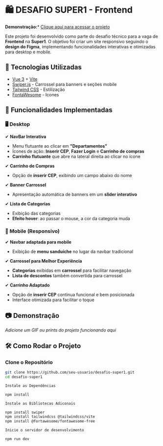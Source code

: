 
# 🛍️ DESAFIO SUPER1 - Frontend

**Demonstração:*** [Clique aqui para acessar o projeto](https://desafio-super1.vercel.app/)

Este projeto foi desenvolvido como parte do desafio técnico para a vaga de **Frontend** na **Super1**. O objetivo foi criar um site responsivo seguindo o **design do Figma**, implementando funcionalidades interativas e otimizadas para desktop e mobile.

## 🚀 Tecnologias Utilizadas

- [Vue 3](https://vuejs.org/) + [Vite](https://vitejs.dev/)
- [Swiper.js](https://swiperjs.com/) - Carrossel para banners e seções mobile
- [Tailwind CSS](https://tailwindcss.com/) - Estilização
- [FontaWesome](https://fontawesome.com/) - Icones

## 📌 Funcionalidades Implementadas

### 🖥️ **Desktop**
✔ **NavBar Interativa**  
- Menu flutuante ao clicar em **"Departamentos"**  
- Ícones de ação: **Inserir CEP**, **Fazer Login** e **Carrinho de compras**  
- **Carrinho flutuante** que abre na lateral direita ao clicar no ícone  

✔ **Carrinho de Compras**  
- Opção de **inserir CEP**, exibindo um campo abaixo do nome  

✔ **Banner Carrossel**  
- Apresentação automática de banners em um **slider interativo**  

✔ **Lista de Categorias**  
- Exibição das categorias  
- **Efeito hover**: ao passar o mouse, a cor da categoria muda  

### 📱 **Mobile (Responsivo)**
✔ **Navbar adaptada para mobile**  
- Exibição de **menu sanduíche** no lugar da navbar tradicional  

✔ **Carrossel para Melhor Experiência**  
- **Categorias** exibidas em **carrossel** para facilitar navegação  
- **Lista de descontos** também convertida para carrossel  

✔ **Carrinho Adaptado**  
- Opção de **inserir CEP** continua funcional e bem posicionada  
- Interface otimizada para facilitar o toque  

## 📷 Demonstração  

_Adicione um GIF ou prints do projeto funcionando aqui_  

## 🛠️ Como Rodar o Projeto  

### Clone o Repositório  
```sh
git clone https://github.com/seu-usuario/desafio-super1.git
cd desafio-super1

Instale as Dependências 

npm install

Instale as Bibliotecas Adiconais

npm install swiper
npm install tailwindcss @tailwindcss/vite
npm install @fortawesome/fontawesome-free

Inicie o servidor de desenvolvimento

npm run dev


